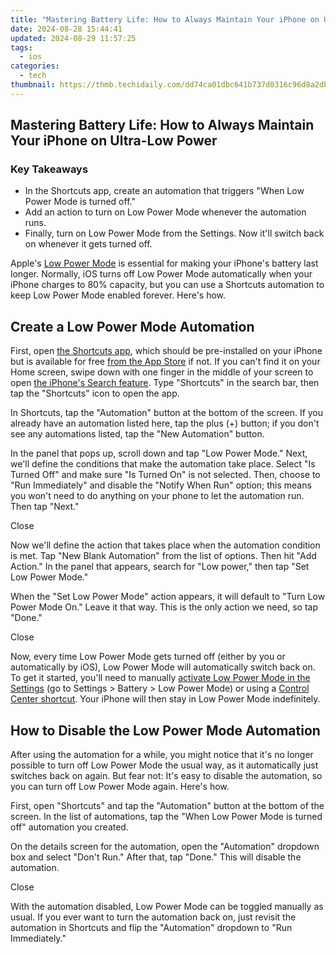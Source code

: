 ```yaml
---
title: "Mastering Battery Life: How to Always Maintain Your iPhone on Ultra-Low Power"
date: 2024-08-28 15:44:41
updated: 2024-08-29 11:57:25
tags:
  - ios
categories:
  - tech
thumbnail: https://thmb.techidaily.com/dd74ca01dbc641b737d0316c96d8a2db1900c3240cb26343210c013c6153bd21.jpg
---
```


## Mastering Battery Life: How to Always Maintain Your iPhone on Ultra-Low Power

### Key Takeaways

* In the Shortcuts app, create an automation that triggers "When Low Power Mode is turned off."
* Add an action to turn on Low Power Mode whenever the automation runs.
* Finally, turn on Low Power Mode from the Settings. Now it'll switch back on whenever it gets turned off.

 Apple's [Low Power Mode](https://fox-cloud.techidaily.com/2024-approved-maximize-video-experience-enable-pip-on-youtube-ios/) is essential for making your iPhone's battery last longer. Normally, iOS turns off Low Power Mode automatically when your iPhone charges to 80% capacity, but you can use a Shortcuts automation to keep Low Power Mode enabled forever. Here's how.

##  Create a Low Power Mode Automation

 First, open [the Shortcuts app](https://screen-recording.techidaily.com/updated-in-2024-realtime-recording-titans/), which should be pre-installed on your iPhone but is available for free [from the App Store](https://apps.apple.com/us/app/shortcuts/id915249334) if not. If you can't find it on your Home screen, swipe down with one finger in the middle of your screen to open [the iPhone's Search feature](https://instagram-video-files.techidaily.com/taking-your-reels-up-a-notch-with-these-top-editors/). Type "Shortcuts" in the search bar, then tap the "Shortcuts" icon to open the app.

 In Shortcuts, tap the "Automation" button at the bottom of the screen. If you already have an automation listed here, tap the plus (+) button; if you don't see any automations listed, tap the "New Automation" button.

 In the panel that pops up, scroll down and tap "Low Power Mode." Next, we'll define the conditions that make the automation take place. Select "Is Turned Off" and make sure "Is Turned On" is not selected. Then, choose to "Run Immediately" and disable the "Notify When Run" option; this means you won't need to do anything on your phone to let the automation run. Then tap "Next."

Close 

 Now we'll define the action that takes place when the automation condition is met. Tap "New Blank Automation" from the list of options. Then hit "Add Action." In the panel that appears, search for "Low power," then tap "Set Low Power Mode."

 When the "Set Low Power Mode" action appears, it will default to "Turn Low Power Mode On." Leave it that way. This is the only action we need, so tap "Done."

Close 

 Now, every time Low Power Mode gets turned off (either by you or automatically by iOS), Low Power Mode will automatically switch back on. To get it started, you'll need to manually [activate Low Power Mode in the Settings](https://fox-boxes.techidaily.com/boosted-imagery-in-canva-top-10-tricks-revealed/) (go to Settings > Battery > Low Power Mode) or using a [Control Center shortcut](https://youtube-blog.techidaily.com/ring-how-tseries-harnesses-revenue-from-online-viewer-base-youtube/). Your iPhone will then stay in Low Power Mode indefinitely.

##  How to Disable the Low Power Mode Automation

 After using the automation for a while, you might notice that it's no longer possible to turn off Low Power Mode the usual way, as it automatically just switches back on again. But fear not: It's easy to disable the automation, so you can turn off Low Power Mode again. Here's how.

 First, open "Shortcuts" and tap the "Automation" button at the bottom of the screen. In the list of automations, tap the "When Low Power Mode is turned off" automation you created.

 On the details screen for the automation, open the "Automation" dropdown box and select "Don't Run." After that, tap "Done." This will disable the automation.

Close 

 With the automation disabled, Low Power Mode can be toggled manually as usual. If you ever want to turn the automation back on, just revisit the automation in Shortcuts and flip the "Automation" dropdown to "Run Immediately."

<ins class="adsbygoogle"
     style="display:block"
     data-ad-format="autorelaxed"
     data-ad-client="ca-pub-7571918770474297"
     data-ad-slot="1223367746"></ins>



<ins class="adsbygoogle"
     style="display:block"
     data-ad-client="ca-pub-7571918770474297"
     data-ad-slot="8358498916"
     data-ad-format="auto"
     data-full-width-responsive="true"></ins>
